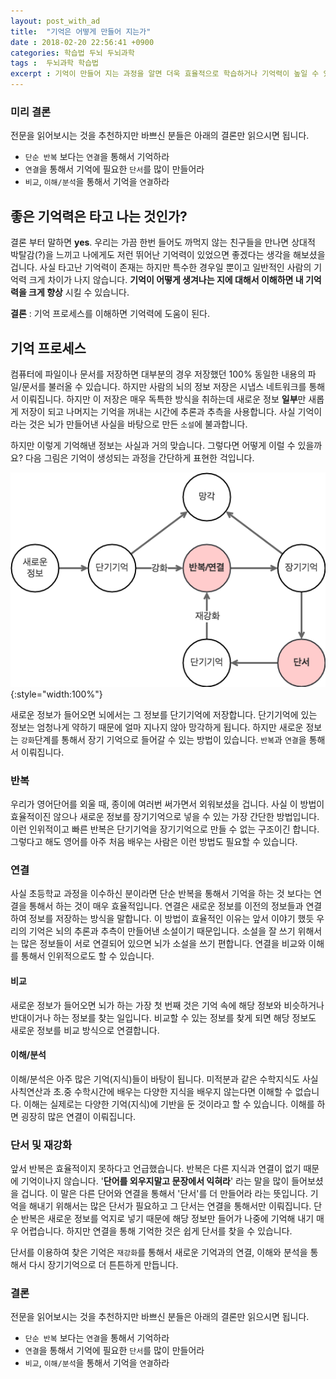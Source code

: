 ```yaml
---
layout: post_with_ad
title:  "기억은 어떻게 만들어 지는가"
date : 2018-02-20 22:56:41 +0900
categories: 학습법 두뇌 두뇌과학
tags :  두뇌과학 학습법
excerpt : 기억이 만들어 지는 과정을 알면 더욱 효율적으로 학습하거나 기억력이 높일 수 있습니다.
---
```


### 미리 결론

전문을 읽어보시는 것을 추천하지만 바쁘신 분들은 아래의 결론만 읽으시면 됩니다.

+ `단순 반복` 보다는 `연결`을 통해서 기억하라
+ `연결`을 통해서 기억에 필요한 `단서`를 많이 만들어라
+ `비교`, `이해/분석`을 통해서 기억을 `연결`하라

## **좋은 기억력은 타고 나는 것인가?**

결론 부터 말하면 **yes**. 우리는 가끔 한번 들어도 까먹지 않는 친구들을 만나면 상대적 박탈감(?)을 느끼고 나에게도 저런 뛰어난 기억력이 있었으면 좋겠다는 생각을 해보셨을 겁니다. 사실 타고난 기억력이 존재는 하지만 특수한 경우일 뿐이고 일반적인 사람의 기억력 크게 차이가 나지 않습니다. **기억이 어떻게 생겨나는 지에 대해서 이해하면 내 기억력을 크게 향상** 시킬 수 있습니다.

**결론** : 기억 프로세스를 이해하면 기억력에 도움이 된다.

## **기억 프로세스**

컴퓨터에 파일이나 문서를 저장하면 대부분의 경우 저장했던 100% 동일한 내용의 파일/문서를 불러올 수 있습니다. 하지만 사람의 뇌의 정보 저장은 시냅스 네트워크를 통해서 이뤄집니다. 하지만 이 저장은 매우 독특한 방식을 취하는데 새로운 정보 **일부**만 새롭게 저장이 되고 나머지는 기억을 꺼내는 시간에 추론과 추측을 사용합니다. 사실 기억이라는 것은 뇌가 만들어낸 사실을 바탕으로 만든 `소설`에 불과합니다.

하지만 이렇게 기억해낸 정보는 사실과 거의 맞습니다. 그렇다면 어떻게 이럴 수 있을까요? 다음 그림은 기억이 생성되는 과정을 간단하게 표현한 걱입니다.

![예제페이지](/images/how-to-study/how-to-make-memory.png){:style="width:100%"}

새로운 정보가 들어오면 뇌에서는 그 정보를 단기기억에 저장합니다. 단기기억에 있는 정보는 엄청나게 약하기 때문에 얼마 지나지 않아 망각하게 됩니다. 하지만 새로운 정보는 `강화`단계를 통해서 장기 기억으로 들어갈 수 있는 방법이 있습니다. `반복`과 `연결`을 통해서 이뤄집니다.

### **반복**

우리가 영어단어를 외울 때, 종이에 여러번 써가면서 외워보셨을 겁니다. 사실 이 방법이 효율적이진 않으나 새로운 정보를 장기기억으로 넣을 수 있는 가장 간단한 방법입니다. 이런 인위적이고 빠른 반복은 단기기억을 장기기억으로 만들 수 없는 구조이긴 합니다. 그렇다고 해도 영어를 아주 처음 배우는 사람은 이런 방법도 필요할 수 있습니다.

### **연결**

사실 초등학교 과정을 이수하신 분이라면 단순 반복을 통해서 기억을 하는 것 보다는 연결을 통해서 하는 것이 매우 효율적입니다. 연결은 새로운 정보를 이전의 정보들과 연결하여 정보를 저장하는 방식을 말합니다. 이 방법이 효율적인 이유는 앞서 이야기 했듯 우리의 기억은 뇌의 추론과 추측이 만들어낸 소설이기 때문입니다. 소설을 잘 쓰기 위해서는 많은 정보들이 서로 연결되어 있으면 뇌가 소설을 쓰기 편합니다. 연결을 비교와 이해를 통해서 인위적으로도 할 수 있습니다.

#### **비교**

새로운 정보가 들어오면 뇌가 하는 가장 첫 번째 것은 기억 속에 해당 정보와 비슷하거나 반대이거나 하는 정보를 찾는 일입니다. 비교할 수 있는 정보를 찾게 되면 해당 정보도 새로운 정보를 비교 방식으로 연결합니다.

#### **이해/분석**

이해/분석은 아주 많은 기억(지식)들이 바탕이 됩니다. 미적분과 같은 수학지식도 사실 사칙연산과 초.중 수학시간에 배우는 다양한 지식을 배우지 않는다면 이해할 수 없습니다. 이해는 실제로는 다양한 기억(지식)에 기반을 둔 것이라고 할 수 있습니다. 이해를 하면 굉장히 많은 연결이 이뤄집니다.

### **단서 및 재강화**

앞서 반복은 효율적이지 못하다고 언급했습니다. 반복은 다른 지식과 연결이 없기 때문에 기억이나지 않습니다. '**단어를 외우지말고 문장에서 익혀라**' 라는 말을 많이 들어보셨을 겁니다. 이 말은 다른 단어와 연결을 통해서 '단서'를 더 만들어라 라는 뜻입니다. 기억을 해내기 위해서는 많은 단서가 필요하고 그 단서는 연결을 통해서만 이뤄집니다. 단순 반복은 새로운 정보를 억지로 넣기 때문에 해당 정보만 들어가 나중에 기억해 내기 매우 어렵습니다. 하지만 연결을 통해 기억한 것은 쉽게 단서를 찾을 수 있습니다.

단서를 이용하여 찾은 기억은 `재강화`를 통해서 새로운 기억과의 연결, 이해와 분석을 통해서 다시 장기기억으로 더 튼튼하게 만듭니다.

### 결론

전문을 읽어보시는 것을 추천하지만 바쁘신 분들은 아래의 결론만 읽으시면 됩니다.

+ `단순 반복` 보다는 `연결`을 통해서 기억하라
+ `연결`을 통해서 기억에 필요한 `단서`를 많이 만들어라
+ `비교`, `이해/분석`을 통해서 기억을 `연결`하라